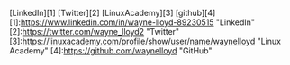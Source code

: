 [LinkedIn][1] [Twitter][2] [LinuxAcademy][3] [github][4]
[1]:https://www.linkedin.com/in/wayne-lloyd-89230515 "LinkedIn"
[2]:https://twitter.com/wayne_lloyd2 "Twitter"
[3]:https://linuxacademy.com/profile/show/user/name/waynelloyd "Linux Academy"
[4]:https://github.com/waynelloyd "GitHub"
